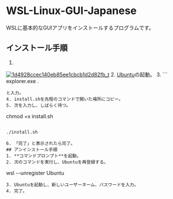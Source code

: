 # WSL-Linux-GUI-Japanese
WSLに基本的なGUIアプリをインストールするプログラムです。
## インストール手順
1. 
[![1d4928ccec140eb85ee1cbcb1d2d82fb_t](https://github.com/kamekuridaiya/WSL-Linux-GUI-Japanese/assets/157256239/4a496446-3eda-4030-ba0e-5924fb09681e)](https://github.com/kamekuridaiya/WSL-Linux-GUI-Japanese/releases/download/v1/install.sh)
2. [Ubuntu](https://apps.microsoft.com/detail/9pdxgncfsczv?hl=ja-jp&gl=US)の起動。
3. ```
   explorer.exe .
   ```
   と入力。
4. install.shを先程のコマンドで開いた場所にコピー。
5. 次を入力し、しばらく待つ。
   ```
   chmod +x install.sh
   ```
   ```
    ./install.sh
   ```
6. 「完了」と表示されたら完了。
## アンインストール手順
1. **コマンドプロンプト**を起動。
2. 次のコマンドを実行し、Ubuntuを再登録する。
   ```
   wsl --unregister Ubuntu
   ```
3. Ubuntuを起動し、新しいユーザーネーム、パスワードを入力。
4. 完了。

